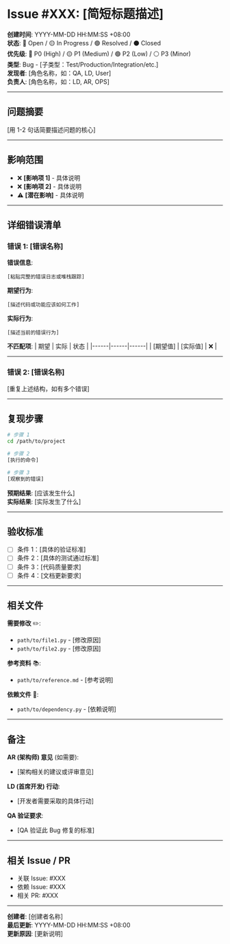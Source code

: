 # Issue #XXX: [简短标题描述]

**创建时间**: YYYY-MM-DD HH:MM:SS +08:00  
**状态**: 🔴 Open / 🟡 In Progress / 🟢 Resolved / ⚫ Closed  
**优先级**: 🔴 P0 (High) / 🟡 P1 (Medium) / 🟢 P2 (Low) / ⚪ P3 (Minor)  
**类型**: Bug - [子类型：Test/Production/Integration/etc.]  
**发现者**: [角色名称，如：QA, LD, User]  
**负责人**: [角色名称，如：LD, AR, OPS]

---

## 问题摘要

[用 1-2 句话简要描述问题的核心]

---

## 影响范围

- ❌ **[影响项 1]** - 具体说明
- ❌ **[影响项 2]** - 具体说明
- ⚠️ **[潜在影响]** - 具体说明

---

## 详细错误清单

### 错误 1: [错误名称]

**错误信息**:
```
[粘贴完整的错误日志或堆栈跟踪]
```

**期望行为**:
```
[描述代码或功能应该如何工作]
```

**实际行为**:
```
[描述当前的错误行为]
```

**不匹配项**:
| 期望 | 实际 | 状态 |
|------|------|------|
| [期望值] | [实际值] | ❌ |

---

### 错误 2: [错误名称]

[重复上述结构，如有多个错误]

---

## 复现步骤

```bash
# 步骤 1
cd /path/to/project

# 步骤 2
[执行的命令]

# 步骤 3
[观察到的错误]
```

**预期结果**: [应该发生什么]  
**实际结果**: [实际发生了什么]

---

## 验收标准

- [ ] 条件 1：[具体的验证标准]
- [ ] 条件 2：[具体的测试通过标准]
- [ ] 条件 3：[代码质量要求]
- [ ] 条件 4：[文档更新要求]

---

## 相关文件

**需要修改** ✏️:
- `path/to/file1.py` - [修改原因]
- `path/to/file2.py` - [修改原因]

**参考资料** 📚:
- `path/to/reference.md` - [参考说明]

**依赖文件** 🔗:
- `path/to/dependency.py` - [依赖说明]

---

## 备注

**AR (架构师) 意见** (如需要):
- [架构相关的建议或评审意见]

**LD (首席开发) 行动**:
- [开发者需要采取的具体行动]

**QA 验证要求**:
- [QA 验证此 Bug 修复的标准]

---

## 相关 Issue / PR

- 关联 Issue: #XXX
- 依赖 Issue: #XXX
- 相关 PR: #XXX

---

**创建者**: [创建者名称]  
**最后更新**: YYYY-MM-DD HH:MM:SS +08:00  
**更新原因**: [更新说明]

